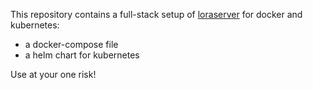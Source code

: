 This repository contains a full-stack setup of [loraserver](https://www.loraserver.io) for docker and kubernetes: 
- a docker-compose file
- a helm chart for kubernetes

Use at your one risk!